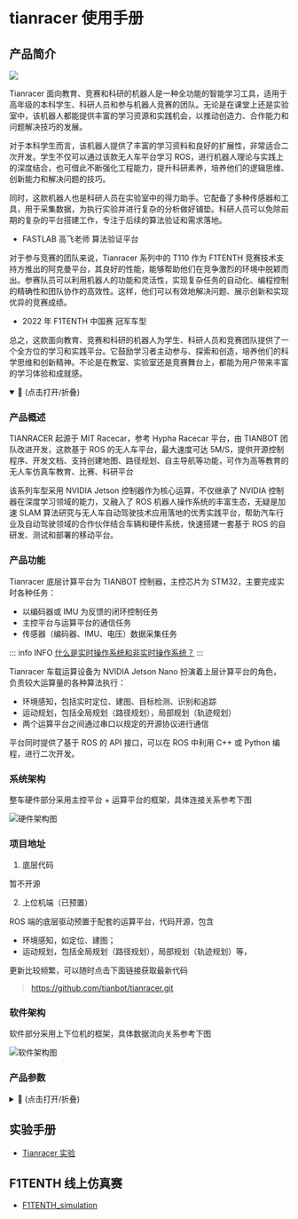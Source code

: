 # tianracer 使用手册

## 产品简介

![](https://tianbot-pic.oss-cn-beijing.aliyuncs.com/tianbot-pic/Tianbot-Doc20240530163104.png)

Tianracer 面向教育、竞赛和科研的机器人是一种全功能的智能学习工具，适用于高年级的本科学生、科研人员和参与机器人竞赛的团队。无论是在课堂上还是实验室中，该机器人都能提供丰富的学习资源和实践机会，以推动创造力、合作能力和问题解决技巧的发展。

对于本科学生而言，该机器人提供了丰富的学习资料和良好的扩展性，非常适合二次开发。学生不仅可以通过该款无人车平台学习 ROS，进行机器人理论与实践上的深度结合，也可借此不断强化工程能力，提升科研素养，培养他们的逻辑思维、创新能力和解决问题的技巧。

同时，这款机器人也是科研人员在实验室中的得力助手。它配备了多种传感器和工具，用于采集数据，为执行实验并进行复杂的分析做好铺垫。科研人员可以免除前期的复杂的平台搭建工作，专注于后续的算法验证和需求落地。

- FASTLAB 高飞老师 算法验证平台

对于参与竞赛的团队来说，Tianracer 系列中的 T110 作为 F1TENTH 竞赛技术支持方推出的阿克曼平台，其良好的性能，能够帮助他们在竞争激烈的环境中脱颖而出。参赛队员可以利用机器人的功能和灵活性，实现复杂任务的自动化、编程控制的精确性和团队协作的高效性。这样，他们可以有效地解决问题、展示创新和实现优异的竞赛成绩。

- 2022 年 F1TENTH 中国赛 冠军车型

总之，这款面向教育、竞赛和科研的机器人为学生、科研人员和竞赛团队提供了一个全方位的学习和实践平台。它鼓励学习者主动参与、探索和创造，培养他们的科学思维和创新精神。不论是在教室、实验室还是竞赛舞台上，都能为用户带来丰富的学习体验和成就感。


<details open>

<summary>📖 (点击打开/折叠)</summary>

### 产品概述

TIANRACER 起源于 MIT Racecar，参考 Hypha Racecar 平台，由 TIANBOT 团队改进开发，这款基于 ROS 的无人车平台，最大速度可达 5M/S，提供开源控制程序、开发文档、支持创建地图、路径规划、自主导航等功能，可作为高等教育的无人车仿真车教育、比赛、科研平台

该系列车型采用 NVIDIA Jetson 控制器作为核心运算，不仅继承了 NVIDIA 控制器在深度学习领域的能力，又融入了 ROS 机器人操作系统的丰富生态，无疑是加速 SLAM 算法研究与无人车自动驾驶技术应用落地的优秀实践平台，帮助汽车行业及自动驾驶领域的合作伙伴结合车辆和硬件系统，快速搭建一套基于 ROS 的自研发、测试和部署的移动平台。

### 产品功能

Tianracer 底层计算平台为 TIANBOT 控制器，主控芯片为 STM32，主要完成实时各种任务：
- 以编码器或 IMU 为反馈的闭环控制任务
- 主控平台与运算平台的通信任务
- 传感器（编码器、IMU、电压）数据采集任务

::: info INFO
[什么是实时操作系统和非实时操作系统？](https://www.cnblogs.com/bandaoyu/p/16752957.html)
:::

Tianracer 车载运算设备为 NVIDIA Jetson Nano 扮演着上层计算平台的角色，负责较大运算量的各种算法执行：

- 环境感知，包括实时定位、建图、目标检测、识别和追踪
- 运动规划，包括全局规划（路径规划），局部规划（轨迹规划）
- 两个运算平台之间通过串口以规定的开源协议进行通信

平台同时提供了基于 ROS 的 API 接口，可以在 ROS 中利用 C++ 或 Python 编程，进行二次开发。

### 系统架构

整车硬件部分采用主控平台 + 运算平台的框架，具体连接关系参考下图

![硬件架构图](https://tianbot-pic.oss-cn-beijing.aliyuncs.com/tianbot/202112211513183.jpg)

### 项目地址

1. 底层代码

暂不开源

2. 上位机端（已预置）

ROS 端的底层驱动预置于配套的运算平台，代码开源，包含
- 环境感知，如定位、建图；
- 运动规划，包括全局规划（路径规划），局部规划（轨迹规划）等，

更新比较频繁，可以随时点击下面链接获取最新代码

> https://github.com/tianbot/tianracer.git



### 软件架构

软件部分采用上下位机的框架，具体数据流向关系参考下图

![软件架构图](https://tianbot-pic.oss-cn-beijing.aliyuncs.com/tianbot/202112211524663.png)

### 产品参数

<details>
<summary>📖 (点击打开/折叠)</summary>

|产品型号|Tianracer T105|Tianracer T108|Tianracer T110|
|:--:|:--:|:--:|:--:|
|产品展示|![](https://static.tianbot.com/product/20220307/9ab86c750bb5fb1b2c7ffe1374a155d7.png)|![产品展示](https://static.tianbot.com/product/20220316/0270c2851da25e9e8ab5b8c05a5d9faa.png) | ![](https://static.tianbot.com/product/20220307/3575b35d4364b8b897570e4a2e62c4b1.png)|
|产品尺寸 | 850 x 480 x 220 mm | 608 x 327 x 213mm |380 x 210 x 195|
|产品净重 | 15 kg | 7.1kg |小于 3.5kg|
|底盘结构 | 阿克曼结构 | 阿克曼结构 |阿克曼结构|
|驱动方式 | 单无感无刷电机双差速器全时四驱 | 单无感无刷电机全时四驱 |单无感无刷电机全时四驱|
|最大移动速度 | 11.1m/s max | 5m/s max, 0.1m/s min | 3.5m/s |
|底盘参数 | 轴距：650mm | 轴距：396mm，轮距：270mm，轮径：135mm | - |
|运行时间 | 不小于 1.75 小时，以具体情况而定 | 不小于 2 小时，以具体情况而定 |不小于 2 小时，以具体情况而定 |
|供电电池 | 14.8V/16Ah x 2 动力电池 | 24V 动力锂电池 | 5000mAh 动力锂电池 |
|充电适配器 | 29.6v 锂电池适配器 | 25.2V 3A 锂电适配器 | 2s-4s 平衡充 |
|是否防水防尘 | 防水、防尘 | 防水、防尘 | 不防水、不防尘 | 
| | | 运算平台 | |
|运算平台 | Jeston TX2 系列 | Jeston Xavier NX | Jeston Nano 4G |
| | | 控制平台 | |
|主控芯片 | STM32F411  | STM32F407VET6 |STM32F407VET6|
|输入电压 | 5V | 5V |5V |
|接口 | CAN、DBUS、UART、PWM | DBUS、UART、PWM | DBUS、UART、PWM|
| |  | 传感器 | |
|激光雷达 | RS-LIDAR-16 | 傲视 Osight IE102-H | 思岚 Rpliadr A1  / 锐驰 richbeam Lakibeam1 |
|深度相机 | Intel Realsense 系列 或 ZED 系列 | Intel Realsense D455 | 单目 USB 摄像头 |
|IMU| ICM20948 | 6 轴 MPU6050 | 6 轴 MPU6050 | 

</details>

</details>

## 实验手册

- [Tianracer 实验](/tianracer/experiment/)

## F1TENTH 线上仿真赛

- [F1TENTH_simulation](/competition/f1tenth_online/)